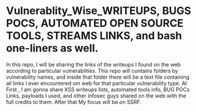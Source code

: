 # Vulnerablity_Wise_WRITEUPS, BUGS POCS, AUTOMATED OPEN SOURCE TOOLS, STREAMS LINKS, and  bash one-liners as well.

In this repo, I will be sharing the links of the writeups I found on the web according to particular vulnerablities.
This repo will contains folders by vulnerability names, and inside that folder there will be a text file containing all links I ever encountered om web for that particular vulnerability type.
At First , I am gonna share XSS  writeups lists, automated tools info, BUG POCs Links, payloads I used, and other infosec guys shared on the web with the full credits to them.
After that My focus will be on SSRF.
